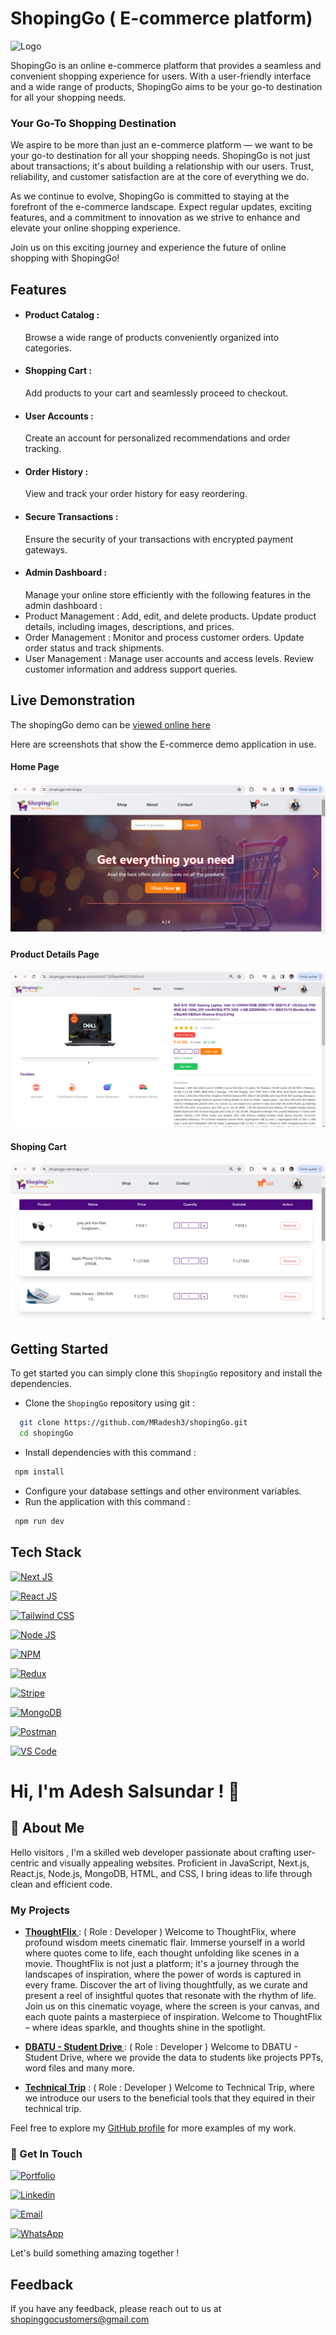 # ShopingGo ( E-commerce platform)

![Logo](https://res.cloudinary.com/shopinggo/image/upload/w_300/v1703322982/ShopingGo_customers/shopingologo_urptkr.png)

ShopingGo is an online e-commerce platform that provides a seamless and convenient shopping experience for users. With a user-friendly interface and a wide range of products, ShopingGo aims to be your go-to destination for all your shopping needs.

### Your Go-To Shopping Destination

We aspire to be more than just an e-commerce platform — we want to be your go-to destination for all your shopping needs. ShopingGo is not just about transactions; it's about building a relationship with our users. Trust, reliability, and customer satisfaction are at the core of everything we do.

As we continue to evolve, ShopingGo is committed to staying at the forefront of the e-commerce landscape. Expect regular updates, exciting features, and a commitment to innovation as we strive to enhance and elevate your online shopping experience.

Join us on this exciting journey and experience the future of online shopping with ShopingGo!

## Features

- #### Product Catalog :
  Browse a wide range of products conveniently organized into categories.
- #### Shopping Cart :
  Add products to your cart and seamlessly proceed to checkout.
- #### User Accounts :
  Create an account for personalized recommendations and order tracking.
- #### Order History :
  View and track your order history for easy reordering.
- #### Secure Transactions :
  Ensure the security of your transactions with encrypted payment gateways.
- #### Admin Dashboard :
  Manage your online store efficiently with the following features in the admin dashboard :
- Product Management : Add, edit, and delete products. Update product details, including images, descriptions, and prices.
- Order Management : Monitor and process customer orders. Update order status and track shipments.
- User Management : Manage user accounts and access levels. Review customer information and address support queries.

## Live Demonstration

The shopingGo demo can be [viewed online here](https://shopinggo.vercel.app/)

Here are screenshots that show the E-commerce demo application in use.

#### Home Page

![Home Page](./public/screenshots/home_page.png?raw=true "Optional Title")

#### Product Details Page

![Product Details Page](./public/screenshots/product_details.png?raw=true "Optional Title")

#### Shoping Cart

![Shoping Cart](./public/screenshots/cart.png?raw=true "Optional Title")

## Getting Started

To get started you can simply clone this `ShopingGo` repository and install the dependencies.

- Clone the `ShopingGo` repository using git :

```bash
  git clone https://github.com/MRadesh3/shopingGo.git
  cd shopingGo
```

- Install dependencies with this command :

```bash
 npm install
```

- Configure your database settings and other environment variables.
- Run the application with this command :

```bash
 npm run dev
```

## Tech Stack

[![Next JS](https://img.shields.io/badge/next%20js-000000?style=for-the-badge&logo=nextdotjs&logoColor=white)](https://vercel.com/)

[![React JS](https://img.shields.io/badge/React-20232A?style=for-the-badge&logo=react&logoColor=61DAFB)](https://react.dev/)

[![Tailwind CSS](https://img.shields.io/badge/Tailwind_CSS-38B2AC?style=for-the-badge&logo=tailwind-css&logoColor=white)](https://tailwindcss.com/)

[![Node JS](https://img.shields.io/badge/Node%20js-339933?style=for-the-badge&logo=nodedotjs&logoColor=white)](https://nodejs.org/en)

[![NPM](https://img.shields.io/badge/npm-CB3837?style=for-the-badge&logo=npm&logoColor=white)](https://www.npmjs.com/)

[![Redux](https://img.shields.io/badge/Redux-593D88?style=for-the-badge&logo=redux&logoColor=white)](https://redux.js.org/)

[![Stripe](https://img.shields.io/badge/Stripe-626CD9?style=for-the-badge&logo=Stripe&logoColor=white)](https://stripe.com/in)

[![MongoDB](https://img.shields.io/badge/MongoDB-4EA94B?style=for-the-badge&logo=mongodb&logoColor=white)](https://www.mongodb.com/)

[![Postman](https://img.shields.io/badge/Postman-FF6C37?style=for-the-badge&logo=Postman&logoColor=white)](https://www.postman.com/)

[![VS Code](https://img.shields.io/badge/VSCode-0078D4?style=for-the-badge&logo=visual%20studio%20code&logoColor=white)](https://code.visualstudio.com/)

# Hi, I'm Adesh Salsundar ! 👋

## 🚀 About Me

Hello visitors , I'm a skilled web developer passionate about crafting user-centric and visually appealing websites. Proficient in JavaScript, Next.js, React.js, Node.js, MongoDB, HTML, and CSS, I bring ideas to life through clean and efficient code.

### My Projects

- **[ThoughtFlix ](https://thoughtflix.vercel.app/)** : ( Role : Developer ) Welcome to ThoughtFlix, where profound wisdom meets cinematic flair. Immerse yourself in a world where quotes come to life, each thought unfolding like scenes in a movie. ThoughtFlix is not just a platform; it's a journey through the landscapes of inspiration, where the power of words is captured in every frame. Discover the art of living thoughtfully, as we curate and present a reel of insightful quotes that resonate with the rhythm of life. Join us on this cinematic voyage, where the screen is your canvas, and each quote paints a masterpiece of inspiration. Welcome to ThoughtFlix – where ideas sparkle, and thoughts shine in the spotlight.

- **[DBATU - Student Drive ](https://mradesh3.github.io/DBATU-Student-Drive/)** : ( Role : Developer ) Welcome to DBATU - Student Drive, where we provide the data to students like projects PPTs, word files and many more.

- **[Technical Trip](https://mradesh3.github.io/DBATU-Student-Drive/)** : ( Role : Developer ) Welcome to Technical Trip, where we introduce our users to the beneficial tools that they equired in their technical trip.

Feel free to explore my [GitHub profile](https://github.com/MRadesh3) for more examples of my work.

### 🔗 Get In Touch

[![Portfolio](https://img.shields.io/badge/my_portfolio-000?style=for-the-badge&logo=ko-fi&logoColor=white)](https://katherineoelsner.com/)

[![Linkedin](https://img.shields.io/badge/linkedin-0A66C2?style=for-the-badge&logo=linkedin&logoColor=white)](https://www.linkedin.com/in/adesh-salsundar-a73b4121a/)

[![Email](https://img.shields.io/badge/Gmail-D14836?style=for-the-badge&logo=gmail&logoColor=white)](mailto:adeshsalsundar1713@gmail.com)

[![WhatsApp](https://img.shields.io/badge/WhatsApp-25D366?style=for-the-badge&logo=whatsapp&logoColor=white)](https://wa.me/8080120538?text=Welocme%20to%20ShopingGo)

Let's build something amazing together !

## Feedback

If you have any feedback, please reach out to us at shopinggocustomers@gmail.com
